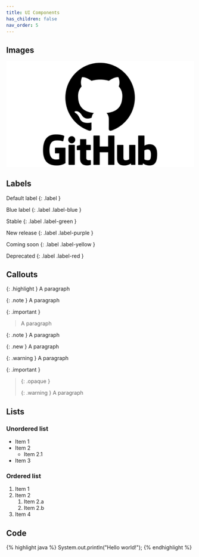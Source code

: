 ```yaml
---
title: UI Components
has_children: false
nav_order: 5
---
```


## Images
![GitHub Logo](assets/images/GitHub_logo.png)

## Labels

Default label
{: .label }

Blue label
{: .label .label-blue }

Stable
{: .label .label-green }

New release
{: .label .label-purple }

Coming soon
{: .label .label-yellow }

Deprecated
{: .label .label-red }

## Callouts

{: .highlight }
A paragraph

{: .note }
A paragraph

{: .important }
> A paragraph

{: .note }
A paragraph

{: .new }
A paragraph

{: .warning }
A paragraph

{: .important }
> {: .opaque }
> <div markdown="block">
> {: .warning }
> A paragraph
> </div>

## Lists

### Unordered list
- Item 1
- Item 2
    - Item 2.1
- Item 3

### Ordered list
1. Item 1
1. Item 2
    1. Item 2.a
    1. Item 2.b
1. Item 4

## Code
{% highlight java %}
System.out.println("Hello world!");
{% endhighlight %}